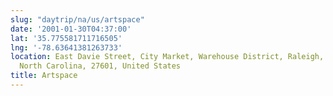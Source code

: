 ```yaml
---
slug: "daytrip/na/us/artspace"
date: '2001-01-30T04:37:00'
lat: '35.775581711716505'
lng: '-78.63641381263733'
location: East Davie Street, City Market, Warehouse District, Raleigh, Wake County,
  North Carolina, 27601, United States
title: Artspace
---
```



